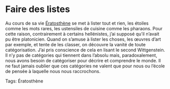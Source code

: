 # Faire des listes

Au cours de sa vie [Ératosthène](/eratosthene/) se met à lister tout et rien, les étoiles comme les mots rares, les ustensiles de cuisine comme les pharaons. Pour cette raison, contrairement à certains hellénistes, j’ai supposé qu’il n’avait pu être platonicien. Quand on s’amuse à lister les choses, les œuvres d’art par exemple, et tente de les classer, on découvre la vanité de toute catégorisation. J’ai pris conscience de cela en lisant le second Wittgenstein. Il n’y pas de catégories qui tiennent dans l’absolu mais, paradoxalement, nous avons besoin de catégoriser pour décrire et comprendre le monde. Il ne faut jamais oublier que ces catégories ne valent que pour nous ou l’école de pensée à laquelle nous nous raccrochons.

Tags: Ératosthène